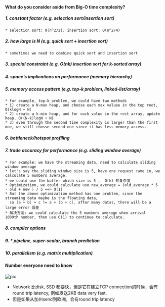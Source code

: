 #### What do you consider aside from Big-O time complexity?
##### 1. constant factor (e.g. selection sort/insertion sort)
    * selection sort: O(n^2/2); insertion sort: O(n^2/4)
    
##### 2. how large is N (e.g. quick sort + insertion sort)
    * sometimes we need to combine quick sort and insertion sort
##### 3. special constraint (e.g. O(nk) insertion sort for k-sorted array)    
##### 4. space’s implications on performance (memory hierarchy)
##### 5. memory access pattern (e.g. top-k problem, linked-list/array)
    * for example, top-k problem, we could have two methods
    * 1) create a N-max heap, and choose each max valuse in the top root, O(klogN + N)
    * 2) create a k-min heap, and for each value in the rest array, update heap, O((N-k)logN + N)
    * 3) even through the second time complexity is larger than the first one, we still chosse second one since it has less memory access. 
##### 6. bottleneck/hotspot profiling 
##### 7. trade accuracy for performance (e.g. sliding window average)
    * For example: we have the streaming data, need to calculate sliding window average 
    * let's say the sliding windwo size is 5, have one request came in, we calculate 5 numbers average.
    * we could use the buffer which size is 5 ,  O(k) 的复杂度
    * Optimization, we could calculate use new_average = (old_average * 5 - old + new ) / 5 ==> O(1) 
    * But the above optimization method has one problem, since the streaming data maybe is the floating data, 
      so (a + b) + c != a + (b + c), after many datas, there will be a large error 误差
    * 解决方法: we could calculate the 5 numbers average when arrival 1000th number, then use O(1) to continue to calculate. 
    
##### 8. compiler options
##### 9. * pipeline, super-scalar, branch prediction
##### 10. parallelism (e.g. matrix multiplication)


#### Number everyone need to know
![pic](https://cloud.githubusercontent.com/assets/9062406/7668842/0a028a40-fc05-11e4-9af5-75250c22e655.png)

* Network 比disk, SSD 都要快，但是它在建立TCP connection的时候，会有round trip latency, 例如发送2KB data very fast,
* 但是如果从加州send到欧洲，会有round trip latency

